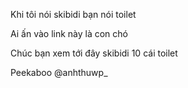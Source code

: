 <p font-weight:bold, font-size:100px>Khi tôi nói skibidi bạn nói toilet</p>
<p>Ai ấn vào link này là con chó</p>
<p>Chúc bạn xem tới đây skibidi 10 cái toilet</p>
<div>Peekaboo
@anhthuwp_
</div>
